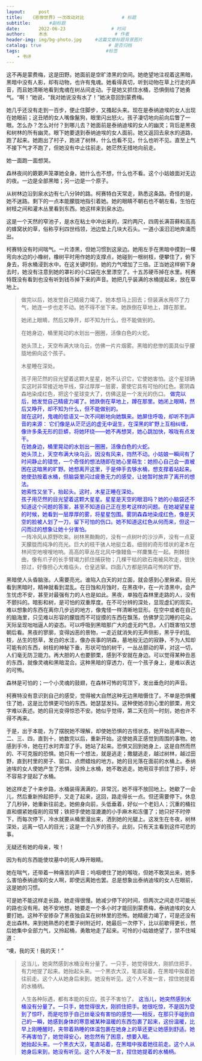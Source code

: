 ```yaml
---
layout:     post                       
title:   《悲惨世界》一次改动对比              # 标题
subtitle:       #副标题
date:       2022-06-23                 # 时间
author:     木水                         # 作者
header-img: img/bg-photo.jpg     #这篇文章标题背景图片
catalog: true                         # 是否归档
tags:                                #标签
    - 书评
---
```

这不再是蒙费梅，这是田野。她面前是空旷漆黑的空间。她绝望地注视着这黑暗，黑暗中没有人影，却有动物，也许有鬼魂。她看得真切，听到动物在草上行走的声音，而且她清晰地看到鬼魂在树丛间走动。于是她又抓住水桶，恐惧倒给了她勇气。“啊！”她说，“我对她说没有水了！”她决意回到蒙费梅。

她几乎还没有走到一百步，便止住脚步，又搔起头来。现在是泰纳迪埃的女人出现在她眼前；这丑陋的女人嘴像鬣狗，眼里闪出怒火。孩子凄切地向前向后瞥了一眼。怎么办？怎么对付？到哪儿去？她面前是泰纳迪埃的女人的幽灵；背后是黑夜和树林的所有幽灵。眼下她要退到泰纳迪埃的女人面前。她又返回去泉水的道路，跑了起来。她跑出了村子，跑进了树林，什么也看不见，什么也听不见。直至上气不接下气才不跑了，但她没有中止往前走。她茫然无措地向前走。

她一面跑一面想哭。

森林夜间的簌簌声笼罩她全身。她什么也不想，什么也不看。这个小姑娘面对无边的夜。一边是全部黑暗；另一边是一个原子。

从树林边沿到泉水边有七八分钟的路。柯赛特白天常走，熟悉这条路。奇怪的是，她不迷路。剩下的一点本能朦胧地指引着她。她的眼睛不朝右也不朝左看，生怕在树枝之间和灌木丛里看到东西。她这样来到泉水边。

这是一个天然的窄池子，是水在粘土中冲出来的，深约两尺，四周长满苔藓和高高的蜂窝状的草，俗称亨利四世绉领，池边垫上几块大石头。一道小溪汩汩地奔涌而出。

柯赛特没有时间喘气。一片漆黑，但她习惯到这泉边。她用左手在黑暗中摸到一棵弯向水边的小橡树，橡树平时用作她的支撑点，她碰到一根树枝，便攀住了，俯下身去，将水桶浸到水中。在这关键时刻，她的力气增加了三倍。正当她这样俯下身去时，她没有注意到她的罩衫的小口袋在水里漂空了。十五苏硬币掉在水里。柯赛特既没有看到也没有听到钱币掉下来的声音。她把几乎装满的水桶提起来，放在草地上。

>做完以后，她发觉自己精疲力竭了。她本想马上回去；但装满水用尽了力气，她连一步也走不动。她不得不坐下来。她跌倒在草地上，蹲在那里。
>
>她闭上眼睛，然后又睁开，却不知为什么，但不能做别的。
>
>在她身边，桶里晃动的水划出一圈圈，活像白色的火蛇。
>
>她头顶上，天空布满大块乌云，仿佛一片片烟雾。黑暗的悲惨的面具似乎朦胧地俯向这个孩子。
>
>木星睡在深处。
>
>孩子用茫然的目光望着这颗大星星，她不认识它，它使她害怕。这个星球确实这时非常接近地平线，穿过厚厚一层雾，雾使它具有可怕的红色。雾阴森森地染成红色，把这个星球变大了，仿佛这是一个发光的伤口。
<font color="#0000dd">做完以后，她发觉自己精疲力竭了。她跌倒在草地上，蹲在那里。她闭上眼睛，然后又睁开，却不知为什么，但不能做别的。</font><br /><font color="#0000dd">就在这时，鬼魂的低语又一次不间断地向她飘来。她屏住呼吸，却听不到声音的来源： 它们像是从茫茫远的虚无中诞生，在深黑的旷野上互相纠缠，像许多条无形的巨蟒，将她环绕——她不再想哭，她心跳加快，喉咙有点发干。</font><br /><font color="#0000dd">在她身边，桶里晃动的水划出一圈圈，活像白色的火蛇。</font><br /><font color="#0000dd">她头顶上，天空布满大块乌云，因没有风来，岿然不动。小姑娘一瞬间有了时间静止的错觉，一个奇怪的想法随即在她心里萌生：她担心自己会一直被困在这暗黑的旷野。她想离开这里，于是伸手去够水桶，想支撑着站起来。她使劲按着水桶，但脑袋里闪过疲惫无力的感受，让她暂时放弃了离开的想法。</font><br /><font color="#0000dd">她索性又坐下，抬起头。这时，木星正睡在深处。</font><br /><font color="#0000dd">孩子用茫然的目光望着这颗大星星。星星是天空的眼泪吗？她的小脑袋还不知道这个问题的答案，甚至不知道自己正在思考这样的问题。在她凝望星星的时候，她看到一层厚厚的雾，将星星包围。雾阴森森地染成红色，像是天空的脸被人划了一刀，留下可怕的伤口。她不知道这红色从何而来，但这一闪而过的想象让她十分害怕。</font><br />
一阵冷风从原野吹来。树林黑黝黝的，没有一点树叶的沙沙声，没有一点夏天朦胧而纯净的亮光。巨大的枝干骇人地挺立着。细弱的奇形怪状的灌木在林间空地嗖嗖地响。高高的草丛在北风中像鳗鱼一样麇集在一起。荆棘扭曲，像有爪子的长手臂竭力抓住捕获物；几棵干枯的欧石南被风吹走，很快掠过，好像担心大难临头，仓皇逃窜。四面八方都是阴森可怖的旷野。

黑暗使人头昏脑涨。人需要亮光。谁陷入白天的对立面，就会感到心里揪紧。目光看到黑暗时，精神就看到混乱。在日蚀和月蚀时，在黑夜中，在一片漆黑中，会产生忧虑不安，甚至对最强有力的人也是如此。黑夜，单独在森林里走路的人，没有不颤抖的。暗影和树，是可怕的双重厚度。在不可分辨的深处，显现虚幻的现实。难以想象的东西在离你几步远的地方，像鬼怪一样清晰地显形。在空中或者在自己的脑海里，只见难以形容的朦胧而不可捉摸的东西在飘荡，仿佛梦见沉睡的花朵。天际呈现咄咄逼人的姿态。可以呼吸到黑暗那广大的虚无的气息。人们既害怕又想朝后看。黑夜的寥廓，变得凶恶的景物，一走近就消失的无声侧影，黑乎乎的乱枝，丛生的怒草，发白的水洼，像办丧事的阴森，墓地般无边的寂静，不为人知却可能有的东西，树枝的神秘下垂，形状可怕的树干，一丛丛颤动的草，对这一切，人们毫无防卫能力。再大胆的人也要颤栗，感到不安就在身边。可以觉得某种丑恶的东西，就像灵魂和黑暗混合。这种黑暗的穿透力，在一个孩子身上，是难以表达的可怖。

森林是可怕的；一个小灵魂的鼓翅，在森林可怖的穹顶下，发出垂危时的声音。

柯赛特没有意识到自己的感受，觉得被大自然这种无边黑暗慑住了。不单是恐惧攫住了她，这是比恐惧更可怕的东西。她瑟瑟发抖。这种使她凉到心里的颤栗，用文字难以表述。她的目光变得惊恐不安。她似乎觉得，第二天在同一时刻，她也许不得不再来。

于是，出于本能，为了摆脱她不理解，却使她恐惧的古怪状态，她开始高声数一、二、三、四，直到十，她数完以后，重新开始。这使她真正感觉到周围的事物。她感到手冷，她在打水时弄湿了手。她站了起来。恐惧又回到她身上，这是自然而然的、不可克服的恐惧。她只有一个想法，就是逃走；撒腿逃走，越过树林，越过田野，直到村里的房子、窗口、点燃蜡烛的地方。她的目光落在面前的水桶上。泰纳迪埃的女人使她产生了恐惧，没拎上水桶，她不敢逃走。她用双手抓住了把手，好不容易才提起了水桶。

她这样走了十来步路，水桶装得满满的，非常沉，她不得不放回地上。她歇了一会儿，然后重新拎起把手，又走了起来，这回，路走得长一点。但还需要停下。休息了几秒钟，她重新往前走。她俯身向前，头低垂着，好似一个老妇人；沉重的桶拉直和绷紧她瘦削的双臂；铁把手使她湿漉漉的小手麻木和冻僵了；她只好不时停下，而每次停下，冷水就要从桶里漫出来，洒到她的光腿上。这发生在冬夜，树林深处，远离一切人的目光；这是一个八岁的孩子。此刻，只有天主看到这件可悲的事。

无疑还有她的母亲，唉！

因为有的东西能使坟墓中的死人睁开眼睛。

她在喘气，还带着一种痛苦的声音；呜咽哽住了她的喉咙，但她不敢哭出来，她多么害怕泰纳迪埃的女人啊，即使远离她也罢。总是想象出泰纳迪埃的女人在眼前，这是她的习惯。

可是她不能这样走长路，她走得很慢。她减少停下的时间，但两次之间走尽可能长的路也没有用。她不安地想，她要走一个多小时才能回到蒙费梅，泰纳迪埃的女人要打她。这种不安掺杂了黑夜独自呆在树林里的恐怖。她精疲力竭了，可是还没有走出森林。来到她熟悉的老栗子树附近时，她最后一次停下，比以前歇得更长，然后她集中全部力气，又拎起桶，勇敢地走了起来。可怜的小姑娘绝望了，禁不住喊道：

“噢，我的天！我的天！”

>这当儿，她突然感到水桶没有分量了。一只手，她觉得很大，刚抓住把手，有力地提了起来。她抬起头来。一个黑衣大汉，笔直站着，在黑暗中挨着她往前走。这个人从她身后来到，她没有听见。这个人不发一言，捏住她提着的水桶柄。
>
>人生各种际遇，都有本能的反应。孩子不害怕了。
<font color="#0000dd">这当儿，她突然感到水桶没有分量了。一只手，她觉得很大，刚抓住把手。她很吃惊，不是因为受到了惊吓，而是吃惊于自己丝毫没有害怕的感觉——相反，在那只手碰到自己的一瞬，她感到身体的寒意被某种温暖的东西包裹了起来，这份温暖，比早上刚睡醒时，夹带着熟睡的体温包裹在她身上的草还更让她感到舒适。她不再害怕了，她觉得安心，她忽然有了困意，想要入眠。</font><br />
<font color="#0000dd">她抬起头来。一个黑衣大汉，笔直站着，在黑暗中挨着她往前走。这个人从她身后来到，她没有听见。这个人不发一言，捏住她提着的水桶柄。</font><br />
